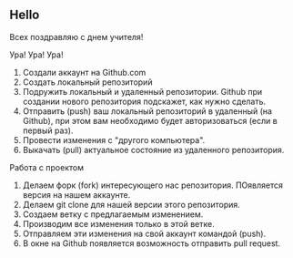 ## Hello

Всех поздравляю с днем учителя!

Ура! Ура! Ура!

1. Создали аккаунт на Github.com
2. Создать локальный репозиторий
3. Подружить локальный и удаленный репозитории. Github при создании нового репозитория подскажет, как нужно сделать.
4. Отправить (push) ваш локальный репозиторий в удаленный (на Github), при этом вам необходимо будет авторизоваться (если в первый раз).
5. Провести изменения с "другого компьютера".
6. Выкачать (pull) актуальное состояние из удаленного репозитория.

Работа с проектом
1. Делаем форк (fork) интересующего нас репозитория. ПОявляется версия на нашем аккаунте.
2. Делаем git clone для нашей версии этого репозитория.
3. Создаем ветку с предлагаемым изменением.
4. Производим все изменения только в этой ветке.
5. Отправляем эти изменения на свой аккаунт командой (push).
6. В окне на Github появляется возможность отправить pull request.